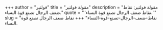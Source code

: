 +++
author = "فولتير"
title = "مقولة فولتير"
description = "مقولة فولتير: نقاط ضعف الرجال تصنع قوة النساء."
quote = '''نقاط ضعف الرجال تصنع قوة النساء.''' 
slug = "نقاط-ضعف-الرجال-تصنع-قوة-النساء"
+++
نقاط ضعف الرجال تصنع قوة النساء.
